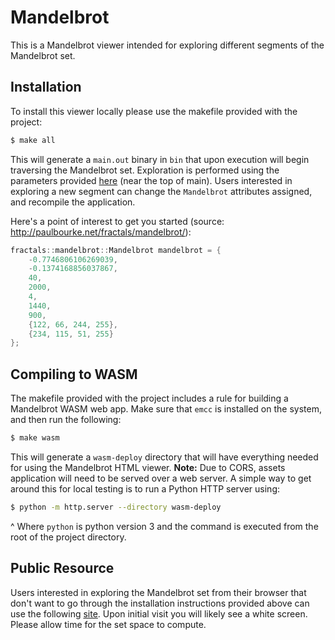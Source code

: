 # Mandelbrot
This is a Mandelbrot viewer intended for exploring different segments of the Mandelbrot set.

## Installation
To install this viewer locally please use the makefile provided with the project:
```bash
$ make all
```
This will generate a `main.out` binary in `bin` that upon execution will begin traversing the Mandelbrot set.
Exploration is performed using the parameters provided [here](src/main.cpp) (near the top of main).
Users interested in exploring a new segment can change the `Mandelbrot` attributes assigned,
and recompile the application.

Here's a point of interest to get you started (source: http://paulbourke.net/fractals/mandelbrot/):
```cpp
fractals::mandelbrot::Mandelbrot mandelbrot = {
    -0.7746806106269039,
    -0.1374168856037867,
    40,
    2000,
    4,
    1440,
    900,
    {122, 66, 244, 255},
    {234, 115, 51, 255}
};
```

## Compiling to WASM
The makefile provided with the project includes a rule for building a Mandelbrot WASM web app.
Make sure that `emcc` is installed on the system, and then run the following:
```bash
$ make wasm
```
This will generate a `wasm-deploy` directory that will have everything needed for using the Mandelbrot HTML viewer.
**Note:** Due to CORS, assets application will need to be served over a web server.
A simple way to get around this for local testing is to run a Python HTTP server using:
```bash
$ python -m http.server --directory wasm-deploy
```
^ Where `python` is python version 3 and the command is executed from the root of the project directory.

## Public Resource
Users interested in exploring the Mandelbrot set from their browser that don't want to go through the installation instructions provided above can use the following [site](https://www.hamologist.com/mandelbrot).
Upon initial visit you will likely see a white screen.
Please allow time for the set space to compute.
